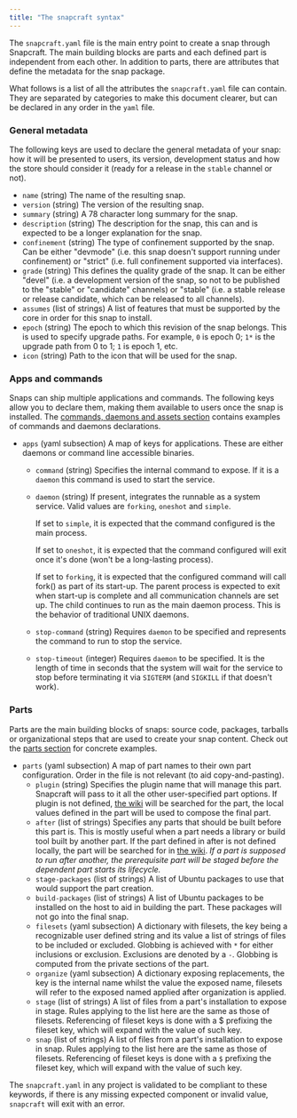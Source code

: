 ```yaml
---
title: "The snapcraft syntax"
---
```



The `snapcraft.yaml` file is the main entry point to create a snap through
Snapcraft. The main building blocks are parts and each defined part is
independent from each other. In addition to parts, there are attributes
that define the metadata for the snap package.

What follows is a list of all the attributes the `snapcraft.yaml` file can
contain. They are separated by categories to make this document clearer, but can be declared in any order in the `yaml` file.

### General metadata

The following keys are used to declare the general metadata of your snap: how it will be presented to users, its version, development status and how the store should consider it (ready for a release in the `stable` channel or not).

* `name` (string)
  The name of the resulting snap.
* `version` (string)
  The version of the resulting snap.
* `summary` (string)
  A 78 character long summary for the snap.
* `description` (string)
  The description for the snap, this can and is expected to be a longer
  explanation for the snap.
* `confinement` (string)
  The type of confinement supported by the snap. Can be either "devmode" (i.e.
  this snap doesn't support running under confinement) or "strict" (i.e. full
  confinement supported via interfaces).
* `grade` (string)
  This defines the quality grade of the snap. It can be either "devel" (i.e.
  a development version of the snap, so not to be published to the "stable" or
  "candidate" channels) or "stable" (i.e. a stable release or release
  candidate, which can be released to all channels).
* `assumes` (list of strings)
  A list of features that must be supported by the core in order for this snap
  to install.
* `epoch` (string)
  The epoch to which this revision of the snap belongs. This is used to specify
  upgrade paths. For example, `0` is epoch 0; `1*` is the upgrade path from 0 to
  1; `1` is epoch 1, etc.
* `icon` (string)
  Path to the icon that will be used for the snap.

### Apps and commands

Snaps can ship multiple applications and commands. The following keys allow you to declare them, making them available to users once the snap is installed. The [commands, daemons and assets section](/docs/build-snaps/metadata) contains examples of commands and daemons declarations.

* `apps` (yaml subsection)
  A map of keys for applications. These are either daemons or command line
  accessible binaries.
    * `command` (string)
      Specifies the internal command to expose. If it is a `daemon` this
      command is used to start the service.
    * `daemon` (string)
      If present, integrates the runnable as a system service. Valid values are
      `forking`, `oneshot` and `simple`.

      If set to `simple`, it is expected that the command configured is the main
      process.

      If set to `oneshot`, it is expected that the command configured
      will exit once it's done (won't be a long-lasting process).

      If set to `forking`, it is expected that the configured command will call
      fork() as part of its start-up. The parent process is expected to exit
      when start-up is complete and all communication channels are set up.
      The child continues to run as the main daemon process. This is the
      behavior of traditional UNIX daemons.
    * `stop-command` (string)
      Requires `daemon` to be specified and represents the command to run to
      stop the service.
    * `stop-timeout` (integer)
      Requires `daemon` to be specified. It is the length of time in seconds
      that the system will wait for the service to stop before terminating it
      via `SIGTERM` (and `SIGKILL` if that doesn't work).

### Parts

Parts are the main building blocks of snaps: source code, packages, tarballs or organizational steps that are used to create your snap content. Check out the
[parts section](/docs/build-snaps/parts) for concrete examples.

* `parts` (yaml subsection)
  A map of part names to their own part configuration. Order in the file is
  not relevant (to aid copy-and-pasting).
    * `plugin` (string)
      Specifies the plugin name that will manage this part. Snapcraft will pass
      to it all the other user-specified part options. If plugin is not
      defined, [the wiki](https://wiki.ubuntu.com/Snappy/Parts) will be
      searched for the part, the local values defined in the part will be used
      to compose the final part.
    * `after` (list of strings)
      Specifies any parts that should be built before this part is. This is
      mostly useful when a part needs a library or build tool built by another
      part. If the part defined in after is not defined locally, the part will
      be searched for in [the wiki](https://wiki.ubuntu.com/Snappy/Parts).
      *If a part is supposed to run after another, the prerequisite part will
      be staged before the dependent part starts its lifecycle.*
    * `stage-packages` (list of strings)
      A list of Ubuntu packages to use that would support the part creation.
    * `build-packages` (list of strings)
      A list of Ubuntu packages to be installed on the host to aid in building
      the part. These packages will not go into the final snap.
    * `filesets` (yaml subsection)
      A dictionary with filesets, the key being a recognizable user defined
      string and its value a list of strings of files to be included or
      excluded. Globbing is achieved with `*` for either inclusions or
      exclusion. Exclusions are denoted by a `-`. Globbing is computed from
      the private sections of the part.
    * `organize` (yaml subsection)
      A dictionary exposing replacements, the key is the internal name whilst
      the value the exposed name, filesets will refer to the exposed named
      applied after organization is applied.
    * `stage` (list of strings)
      A list of files from a part's installation to expose in stage. Rules
      applying to the list here are the same as those of filesets. Referencing
      of fileset keys is done with a $ prefixing the fileset key, which will
      expand with the value of such key.
    * `snap` (list of strings)
      A list of files from a part's installation to expose in snap. Rules
      applying to the list here are the same as those of filesets. Referencing
      of fileset keys is done with a `$` prefixing the fileset key, which will
      expand with the value of such key.

The `snapcraft.yaml` in any project is validated to be compliant to these
keywords, if there is any missing expected component or invalid value,
`snapcraft` will exit with an error.

